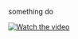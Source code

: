 something do

[![Watch the video](https://img.youtube.com/vi/_AUG1YEUuGw/hqdefault.jpg)](https://www.youtube.com/watch?v=_AUG1YEUuGw)
